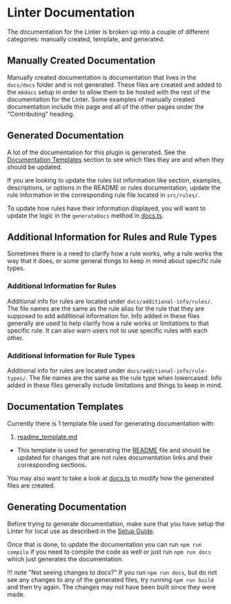 # Linter Documentation

The documentation for the Linter is broken up into a couple of different categories: manually created, template, and generated.

## Manually Created Documentation

Manually created documentation is documentation that lives in the `docs/docs` folder and is not generated. These files are
created and added to the `mkdocs` setup in order to allow them to be hosted with the rest of the documentation for the Linter.
Some examples of manually created documentation include this page and all of the other pages under the "Contributing" heading.

## Generated Documentation

A lot of the documentation for this plugin is generated. See the [Documentation Templates](#documentation-templates) 
section to see which files they are and when they should be updated.

If you are looking to update the rules list information like section, examples, descriptions, or options in the README
or rules documentation, update the rule information in the corresponding rule file located in `src/rules/`.

To update how rules have their information displayed, you will want to update the logic in the `generateDocs` method in 
[docs.ts](https://github.com/platers/obsidian-linter/blob/master/src/docs.ts).

## Additional Information for Rules and Rule Types

Sometimes there is a need to clarify how a rule works, why a rule works the way that it does, or some general things to keep in
mind about specific rule types.

### Additional Information for Rules

Additional info for rules are located under `docs/additional-info/rules/`. The file names are the same as the rule alias for
the rule that they are supposed to add additional information for. Info added in these files generally are used to help clarify
how a rule works or limitations to that specific rule. It can also warn users not to use specific rules with each other.

### Additional Information for Rule Types

Additional info for rules are located under `docs/additional-info/rule-types/`. The file names are the same as the rule type
when lowercased. Info added in these files generally include limitations and things to keep in mind.

## Documentation Templates

Currently there is 1 template file used for generating documentation with:

1. [readme_template.md](https://github.com/platers/obsidian-linter/blob/master/docs/readme_template.md)
  - This template is used for generating the [README](https://github.com/platers/obsidian-linter/blob/master/README.md) file and should be updated for changes that are not rules documentation links and their corresponding sections.

You may also want to take a look at [docs.ts](https://github.com/platers/obsidian-linter/blob/master/src/docs.ts) to modify how the generated files are created.

## Generating Documentation

Before trying to generate documentation, make sure that you have setup the Linter for local use as described in the [Setup Guide](getting-setup.md).

Once that is done, to update the documentation you can run `npm run compile` if you need to compile the code as well or
just run `npm run docs` which just generates the documentation.

!!! note "Not seeing changes to docs?"
    If you run `npm run docs`, but do not see any changes to any of the generated files, try running `npm run build` and then
    try again. The changes may not have been built since they were made.
